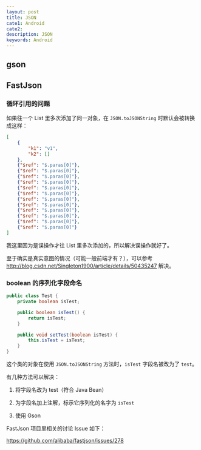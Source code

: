 ```yaml
---
layout: post
title: JSON
cate1: Android
cate2:
description: JSON
keywords: Android
---
```


## gson

## FastJson

### 循环引用的问题

如果往一个 List 里多次添加了同一对象，在 `JSON.toJSONString` 时默认会被转换成这样：

```json
[
    {
        "k1": "v1",
        "k2": []
    },
    {"$ref": "$.paras[0]"},
    {"$ref": "$.paras[0]"},
    {"$ref": "$.paras[0]"},
    {"$ref": "$.paras[0]"},
    {"$ref": "$.paras[0]"},
    {"$ref": "$.paras[0]"},
    {"$ref": "$.paras[0]"},
    {"$ref": "$.paras[0]"},
    {"$ref": "$.paras[0]"},
    {"$ref": "$.paras[0]"},
    {"$ref": "$.paras[0]"},
    {"$ref": "$.paras[0]"}
]
```

我这里因为是误操作才往 List 里多次添加的，所以解决误操作就好了。

至于确实是真实意图的情况（可能一般前端才有？），可以参考 <http://blog.csdn.net/Singleton1900/article/details/50435247> 解决。

### boolean 的序列化字段命名

```java
public class Test {
    private boolean isTest;

    public boolean isTest() {
        return isTest;
    }

    public void setTest(boolean isTest) {
        this.isTest = isTest;
    }
}
```

这个类的对象在使用 `JSON.toJSONString` 方法时，`isTest` 字段名被改为了 `test`。

有几种方法可以解决：

1. 将字段名改为 test（符合 Java Bean）

2. 为字段名加上注解，标示它序列化的名字为 `isTest`

3. 使用 Gson

FastJson 项目里相关的讨论 Issue 如下：

<https://github.com/alibaba/fastjson/issues/278>
